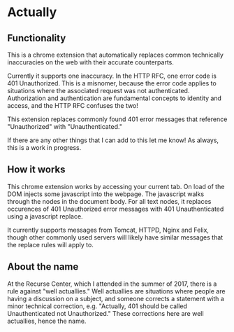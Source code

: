 # Actually

## Functionality

This is a chrome extension that automatically replaces common technically inaccuracies on the web with their accurate counterparts. 

Currently it supports one inaccuracy.  In the HTTP RFC, one error code is 401 Unauthorized.  This is a misnomer, because the error code applies to situations where the associated request was not authenticated.
Authorization and authentication are fundamental concepts to identity and access, and the HTTP RFC confuses the two!

This extension replaces commonly found 401 error messages that reference "Unauthorized" with "Unauthenticated."

If there are any other things that I can add to this let me know!  As always, this is a work in progress.  

## How it works

This chrome extension works by accessing your current tab.  On load of the DOM injects some javascript into the webpage. 
The javascript walks through the nodes in the document body.  For all text nodes, it replaces occurences of 401 Unauthorized error messages with 401 Unauthenticated using a javascript replace.  

It currently supports messages from Tomcat, HTTPD, Nginx and Felix, though other commonly used servers will likely have similar messages that the replace rules will apply to.  

## About the name

At the Recurse Center, which I attended in the summer of 2017, there is a rule against "well actuallies."  Well actuallies are situations where people are having a discussion on a subject, and someone corrects a statement with a minor technical correction, e.g. "Actually, 401 should be called Unauthenticated not Unauthorized."  These corrections here are well actuallies, hence the name.  

